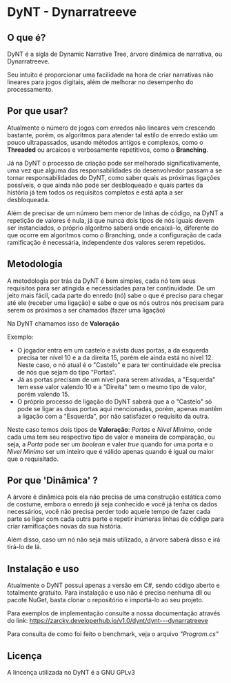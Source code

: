 # DyNT - Dynarratreeve

## O que é?
DyNT é a sigla de Dynamic Narrative Tree, árvore dinâmica de narrativa, ou Dynarratreeve.

Seu intuito é proporcionar uma facilidade na hora de criar narrativas não lineares para jogos digitais, além de melhorar no desempenho do processamento.

## Por que usar?
Atualmente o número de jogos com enredos não lineares vem crescendo bastante, porém, os algoritmos para atender tal estilo de enredo estão um pouco ultrapassados, usando métodos antigos e complexos, como o **Threaded** ou arcaicos e verbosamente repetitivos, como o **Branching**.

Já na DyNT o processo de criação pode ser melhorado significativamente, uma vez que alguma das responsabilidades do desenvolvedor passam a se tornar responsabilidades do DyNT, como saber quais as próximas ligações possíveis, o que ainda não pode ser desbloqueado e quais partes da história já tem todos os requisitos completos e está apta a ser desbloqueada.

Além de precisar de um número bem menor de linhas de código, na DyNT a repetição de valores é nula, já que nunca dois tipos de nós iguais devem ser instanciados, o próprio algoritmo saberá onde encaixá-lo, diferente do que ocorre em algoritmos como o Branching, onde a configuração de cada ramificação é necessária, independente dos valores serem repetidos.

## Metodologia
A metodologia por trás da DyNT é bem simples, cada nó tem seus requisitos para ser atingida e necessidades para ter continuidade. De um jeito mais fácil, cada parte do enredo (nó) sabe o que é preciso para chegar até ele (receber uma ligação) e sabe o que os nós outros nós precisam para serem os próximos a ser chamados (fazer uma ligação)

Na DyNT chamamos isso de **Valoração**

Exemplo:

- O jogador entra em um castelo e avista duas portas, a da esquerda precisa ter nível 10 e a da direita 15, porém ele ainda está no nível 12. Neste caso, o nó atual é o "Castelo" e para ter continuidade ele precisa de nós que sejam do tipo "Portas".
- Já as portas precisam de um nível para serem ativadas, a "Esquerda" tem esse valor valendo 10 e a "Direita" tem o mesmo tipo de valor, porém valendo 15.
- O próprio processo de ligação do DyNT saberá que a o "Castelo" só pode se ligar as duas portas aqui mencionadas, porém, apenas mantêm a ligação com a "Esquerda", por não satisfazer o requisito da outra.   

Neste caso temos dois tipos de **Valoração**: *Portas* e *Nível Minimo*, onde cada uma tem seu respectivo tipo de valor e maneira de comparação, ou seja, a *Porta* pode ser um *boolean* e valer *true* quando for uma porta e o *Nivel Minimo* ser um inteiro que é válido apenas quando é igual ou maior que o requisitado.

## Por que 'Dinâmica' ?
A árvore é dinâmica pois ela não precisa de uma construção estática como de costume, embora o enredo já seja conhecido e você já tenha os dados necessários, você não precisa perder todo aquele tempo de fazer cada parte se ligar com cada outra parte e repetir inúmeras linhas de código para criar ramificações novas da sua história.

Além disso, caso um nó não seja mais utilizado, a árvore saberá disso e irá tirá-lo de lá.

## Instalação e uso
Atualmente o DyNT possui apenas a versão em C#, sendo código aberto e totalmente gratuito. Para instalação e uso não é preciso nenhuma dll ou pacote NuGet, basta clonar o repositório e importá-lo ao seu projeto.

Para exemplos de implementação consulte a nossa documentação através do link:
https://zarcky.developerhub.io/v1.0/dynt/dynt---dynarratreeve

Para consulta de como foi feito o benchmark, veja o arquivo *"Program.cs"*

## Licença
A lincença utilizada no DyNT é a GNU GPLv3
